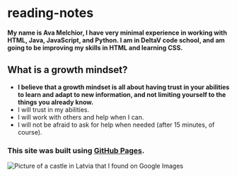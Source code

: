 # reading-notes

**My name is Ava Melchior, I have very minimal experience in working with HTML, Java, JavaScript, and Python. I am in DeltaV code school, and am going to be improving my skills in HTML and learning CSS.**

## What is a growth mindset?

- **I believe that a growth mindset is all about having trust in your abilities to learn and adapt to new information, and not limiting yourself to the things you already know.**
- I will trust in my abilities.
- I will work with others and help when I can.
- I will not be afraid to ask for help when needed (after 15 minutes, of course).

### This site was built using [GitHub Pages](https://pages.github.com/).
![Picture of a castle in Latvia that I found on Google Images](https://cdn1.matadornetwork.com/blogs/1/2019/08/Aerial-view-of-Turaida-Castle-1200x900.jpg)

